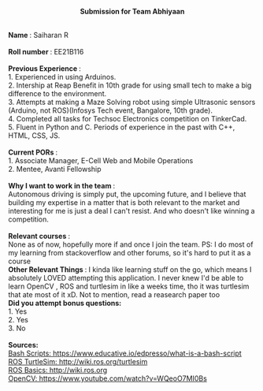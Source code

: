 <p align="center"><b>Submission for Team Abhiyaan</b></p><br>
<b> Name </b>: Saiharan R <br><br>
<b> Roll number </b>: EE21B116<br><br>
<b> Previous Experience </b>:<br>
1. Experienced in using Arduinos.<br>
2. Intership at Reap Benefit in 10th grade for using small tech to make a big difference to the environment.<br>
3. Attempts at making a Maze Solving robot using simple Ultrasonic sensors (Arduino, not ROS)(Infosys Tech event, Bangalore, 10th grade).<br>
4. Completed all tasks for Techsoc Electronics competition on TinkerCad.<br>
5. Fluent in Python and C. Periods of experience in the past with C++, HTML, CSS, JS.<br>
<br>
<b> Current PORs </b>:<br>
1. Associate Manager,  E-Cell Web and Mobile Operations<br>
2. Mentee, Avanti Fellowship <br>
<br>
<b> Why I want to work in the team </b>:<br> Autonomous driving is simply put, the upcoming future, and I believe that building my expertise in a matter that is both relevant to the market and interesting for me is just a deal I can't resist. And who doesn't like winning a competition.<br>
<br>
<b> Relevant courses </b>:<br>
None as of now, hopefully more if and once I join the team. PS: I do most of my learning from stackoverflow and other forums, so it's hard to put it as a course<br>
<b> Other Relevant Things </b>: I kinda like learning stuff on the go, which means I absolutely LOVED attempting this application. I never knew I'd be able to learn OpenCV , ROS and turtlesim in like a weeks time, tho it was turtlesim that ate most of it xD. Not to mention, read a reasearch paper too<br>
<b>Did you attempt bonus questions:</b><br>
1. Yes<br>
2. Yes<br>
3. No<br>
<br>
<b>Sources:</b><br>
<a href="https://www.educative.io/edpresso/what-is-a-bash-script"> Bash Scripts: https://www.educative.io/edpresso/what-is-a-bash-script</a><br>
<a href="http://wiki.ros.org/turtlesim"> ROS TurtleSim: http://wiki.ros.org/turtlesim</a><br>
<a href="http://wiki.ros.org"> ROS Basics: http://wiki.ros.org</a><br>
<a href="https://www.youtube.com/watch?v=WQeoO7MI0Bs"> OpenCV: https://www.youtube.com/watch?v=WQeoO7MI0Bs</a><br>


